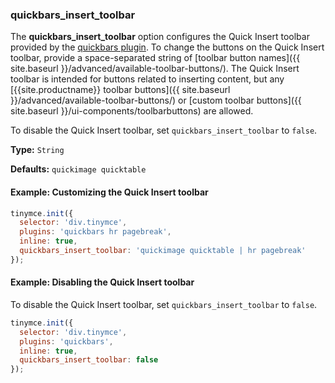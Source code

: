 ### quickbars_insert_toolbar

The **quickbars_insert_toolbar** option configures the Quick Insert toolbar provided by the [quickbars plugin]({{site.baseurl}}/plugins/opensource/quickbars). To change the buttons on the Quick Insert toolbar, provide a space-separated string of [toolbar button names]({{ site.baseurl }}/advanced/available-toolbar-buttons/). The Quick Insert toolbar is intended for buttons related to inserting content, but any [{{site.productname}} toolbar buttons]({{ site.baseurl }}/advanced/available-toolbar-buttons/) or [custom toolbar buttons]({{ site.baseurl }}/ui-components/toolbarbuttons) are allowed.

To disable the Quick Insert toolbar, set `quickbars_insert_toolbar` to `false`.

**Type:** `String`

**Defaults:** `quickimage quicktable`

#### Example: Customizing the Quick Insert toolbar

```js
tinymce.init({
  selector: 'div.tinymce',
  plugins: 'quickbars hr pagebreak',
  inline: true,
  quickbars_insert_toolbar: 'quickimage quicktable | hr pagebreak'
});
```


#### Example: Disabling the Quick Insert toolbar

To disable the Quick Insert toolbar, set `quickbars_insert_toolbar` to `false`.

```js
tinymce.init({
  selector: 'div.tinymce',
  plugins: 'quickbars',
  inline: true,
  quickbars_insert_toolbar: false
});
```
